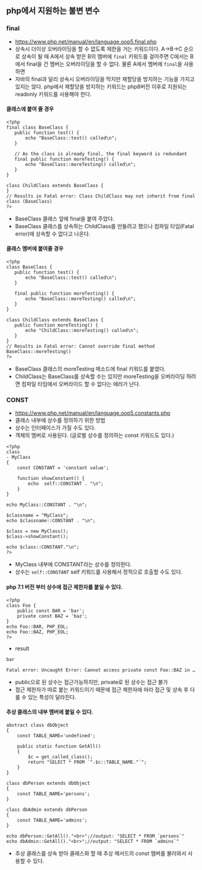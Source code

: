 ## php에서 지원하는 불변 변수

### final
- https://www.php.net/manual/en/language.oop5.final.php
- 상속시 더이상 오버라이딩을 할 수 없도록 제한을 거는 키워드이다. A->B->C 순으로 상속이 될 때 A에서 상속 받은 B의 멤버에 `final` 키워드를 걸어주면 C에서는 B에서 final을 건 멤버는 오버라이딩을 할 수 없다. 물론 A에서 멤버에 `final`을 사용하면 
- 자바의 final과 달리 상속시 오버라이딩을 막지만 재할당을 방지하는 기능을 가지고 있지는 않다. php에서 제할당을 방지하는 키워드는 php8버전 이후로 지원되는 readonly 키워드를 사용해야 한다.

#### 클래스에 붙여 줄 경우
```
<?php
final class BaseClass {
   public function test() {
       echo "BaseClass::test() called\n";
   }

   // As the class is already final, the final keyword is redundant
   final public function moreTesting() {
       echo "BaseClass::moreTesting() called\n";
   }
}

class ChildClass extends BaseClass {
}
// Results in Fatal error: Class ChildClass may not inherit from final class (BaseClass)
?>
```
- BaseClass 클래스 앞에 final을 붙여 주었다.
- BaseClass 클래스를 상속하는 ChildClass를 만들려고 했으나 컴파일 타임(Fatal error)에 상속할 수 없다고 나온다.


#### 클래스 멤버에 붙여줄 경우
```
<?php
class BaseClass {
   public function test() {
       echo "BaseClass::test() called\n";
   }
   
   final public function moreTesting() {
       echo "BaseClass::moreTesting() called\n";
   }
}

class ChildClass extends BaseClass {
   public function moreTesting() {
       echo "ChildClass::moreTesting() called\n";
   }
}
// Results in Fatal error: Cannot override final method BaseClass::moreTesting()
?>

```
- BaseClass 클래스의 moreTesting 메소드에 final 키워드를 붙였다. 
- ChildClass는 BaseClass를 상속할 수는 있지만 moreTesting을 오버라이딩 하려면 컴파일 타임에서 오버라이드 할 수 없다는 에러가 난다.

### CONST
- https://www.php.net/manual/en/language.oop5.constants.php
- 클래스 내부에 상수를 정의하기 위한 방법
- 상수는 인터페이스가 가질 수도 있다.
- 객체의 멤버로 사용된다. (글로벌 상수를 정의하는 const 키워드도 있다.)

```
<?php
class 
- MyClass 
{
    const CONSTANT = 'constant value';

    function showConstant() {
        echo  self::CONSTANT . "\n";
    }
}

echo MyClass::CONSTANT . "\n";

$classname = "MyClass";
echo $classname::CONSTANT . "\n";

$class = new MyClass();
$class->showConstant();

echo $class::CONSTANT."\n";
?>
```
- MyClass 내부에 CONSTANT라는 상수를 정의한다.
- 상수는 `self::CONSTANT` self 키워드를 사용해서 정적으로 호출할 수도 있다.


#### php 7.1 버전 부터 상수에 접근 제한자를 붙일 수 있다.
```
<?php
class Foo {
    public const BAR = 'bar';
    private const BAZ = 'baz';
}
echo Foo::BAR, PHP_EOL;
echo Foo::BAZ, PHP_EOL;
?>
```

- result
```
bar

Fatal error: Uncaught Error: Cannot access private const Foo::BAZ in …
```
- public으로 된 상수는 접근가능하지만, private로 된 상수는 접근 불가
- 접근 제한자가 따로 붙는 키워드이기 때문에 접근 제한자에 따라 접근 및 상속 후 다룰 수 있는 특성이 달라진다.


#### 추상 클래스의 내부 멤버에 붙일 수 있다.
```
abstract class dbObject
{   
    const TABLE_NAME='undefined';
   
    public static function GetAll()
    {
        $c = get_called_class();
        return "SELECT * FROM `".$c::TABLE_NAME."`";
    }   
}

class dbPerson extends dbObject
{
    const TABLE_NAME='persons';
}

class dbAdmin extends dbPerson
{
    const TABLE_NAME='admins';
}

echo dbPerson::GetAll()."<br>";//output: "SELECT * FROM `persons`"
echo dbAdmin::GetAll()."<br>";//output: "SELECT * FROM `admins`"
```

- 추상 클래스를 상속 받아 클래스화 할 때 추상 메서드의 const 멤버를 불러와서 사용할 수 있다.

